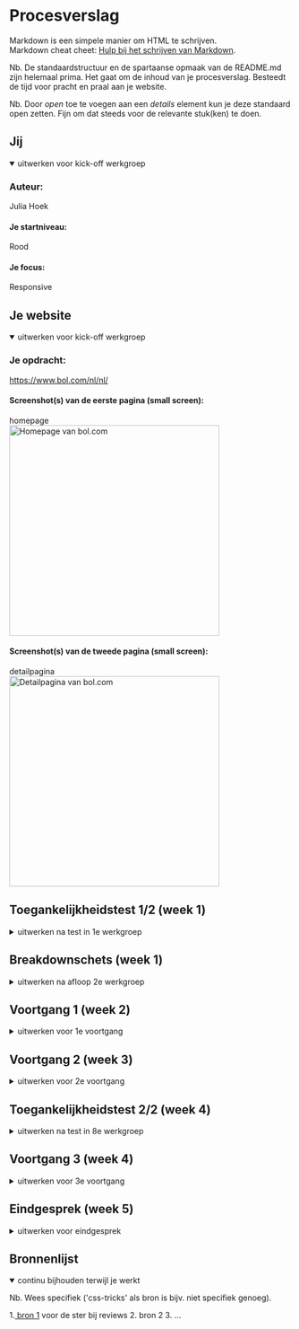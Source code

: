 # Procesverslag
Markdown is een simpele manier om HTML te schrijven.  
Markdown cheat cheet: [Hulp bij het schrijven van Markdown](https://github.com/adam-p/markdown-here/wiki/Markdown-Cheatsheet).

Nb. De standaardstructuur en de spartaanse opmaak van de README.md zijn helemaal prima. Het gaat om de inhoud van je procesverslag. Besteedt de tijd voor pracht en praal aan je website.

Nb. Door *open* toe te voegen aan een *details* element kun je deze standaard open zetten. Fijn om dat steeds voor de relevante stuk(ken) te doen.





## Jij

<details open>
  <summary>uitwerken voor kick-off werkgroep</summary>

  ### Auteur:
  Julia Hoek

  #### Je startniveau:
  Rood

  #### Je focus:
  Responsive
 
</details>





## Je website

<details open>
  <summary>uitwerken voor kick-off werkgroep</summary>

  ### Je opdracht:
  https://www.bol.com/nl/nl/

  #### Screenshot(s) van de eerste pagina (small screen): 
  homepage  
  <img src="readme-images/bolhomescreen.png" width="375px" alt="Homepage van bol.com">

  #### Screenshot(s) van de tweede pagina (small screen):
  detailpagina  
  <img src="readme-images/boldetailpagina.png" width="375px" alt="Detailpagina van bol.com">
 
</details>



## Toegankelijkheidstest 1/2 (week 1)

<details>
  <summary>uitwerken na test in 1e werkgroep</summary>

  ### Bevindingen
  Lijst met je bevindingen die in de test naar voren kwamen:

  #### Screenreader
  Hier korte omschrijving (met indien nodig afbeeldingen)
  Problemen:
  1. Screenreader skipt niet naar de volgende "H" als die niet in beeld is.
  2. Als de screenreader tussen linkjes skipt, leest hij de productinformatie voor zowel op de afbeelding als het tekstje daaronder (dubbele informatie).
  3. Als de gebruiker een item in zijn winkelwagen doet, krijgt hij geen audio-feedback dat dit gelukt is.

  Hier een omschrijving van hoe het opgelost kan worden (met indien nodig afbeeldingen)
  1. -
  2. Een aria-label toevoegen bij de linkjes (a-tags) van producten die ook een afbeelding bevatten en de alt-tekst van de afbeelding leeg laten.
  3. Automatische audio-feedback toevoegen.


  #### Muis en Toetsenbord 
  Hier korte omschrijving (met indien nodig afbeeldingen)
  Wat gaat goed:
  1. Focus state toont door omlijning waar de gebruiker zich op het scherm bevindt met voldoende contrast.
  2. Er zijn veel opties op de homepage, maar bol.com heeft genoeg ruimte per item gekozen zodat de gebruiker niet snel misklikt.
  
  Problemen:
  1. De navigatie opent niet als de gebruiker er met zijn tab-toets op staat en vervolgens op "enter" drukt.
  2. Geen feedback als de gebruiker hovered over: klikbare afbeeldingen, social media buttons en pijltje naar rechts om meer producten in de caroussel te bekijken.
  3. Geen feedback als de gebruiker op een knop klikt (active).
  

  Hier een omschrijving van hoe het opgelost kan worden (met indien nodig afbeeldingen)
  1. -
  2. Hover feedback toevoegen door bijvoorbeeld de kleur van het lettertype aan te passen, de gehele achtergrond van kleur te veranderen, vergroten van de tekst, tekst te omlijnen, etc.
  3. Active state toevoegen zodat gebruikers kunnen zien waar ze geklikt hebben.


  #### Motoriek (shocks, elastiekjes)
  Hier korte omschrijving (met indien nodig afbeeldingen)
  Problemen bij concentratie stoornis:
  1. Er zijn heel veel opties op de home-pagina die het lastig maken om alles in je op te nemen en een actie te kiezen. Bol doet al zijn best om deze keuzes te   beperken, maar het blijft lastig.

  Hier een omschrijving van hoe het opgelost kan worden (met indien nodig afbeeldingen)


  #### Visueel (brillen, contrast, kleurenblind, dark/light). 
  Hier korte omschrijving (met indien nodig afbeeldingen)
  Wat gaat goed:
  1. Central field loss: De gebruiker moet veel van links naar rechts kijken om de gehele content te bekijken. Doordat Bol zijn content in kleine vakjes heeft opgedeeld, blijft het redelijk scanbaar voor deze gebruikers.
  2. Kleurenblindheid heeft geen invloed op het onduidelijk maken van de content omdat het voldoende contrast heeft.
  
  Problemen:
  1. Periphal field loss: Kleine tekst op de site is lastig te lezen, bijvoorbeeld de items in het menu.
  2. Diabetic eye disease: De tekst is opzich leesbaar, maar het blijft lastig.
  3. Bij volledige kleurenblindheid is er geen feedback op de linkjes in de hoverstate in de footer.
  4. Gebruikers met blurred vision kunnen de dunne tekst in bijvoorbeeld de navigatie lastig lezen.
  5. Geen dark-mode beschikbaar
  
 
  Hier een omschrijving van hoe het opgelost kan worden (met indien nodig afbeeldingen)
  Oplossingen:
  1. Periphal field loss: Mogelijkheid geven om de tekstgrootte op de site aan te passen.
  2. Zelfde oplossing als periphal field loss. Zo kan elke gebruiker de site aanpassen op zijn specifieke needs.
  3. Hoverstate in de footer aanpassen door bij hover een lijntje onder de tekst te laten verschijnen.
  4. Mogelijkhed geven om het gewicht van de tekst aan te passen als gebruikers hier behoefte aan hebben.
  5. Dark-modus toevoegen waarbij bol.com meer gebruik maakt van gedempte kleuren en zwart/grijze achtergrond.


</details>



## Breakdownschets (week 1)

<details>
  <summary>uitwerken na afloop 2e werkgroep</summary>

  ### de hele pagina: 
  <img src="readme-images/homepagebreakdown1.jpg" width="375px" alt="breakdown van de hele pagina">
  <img src="readme-images/homepagebreakdown2.jpg" width="375px" alt="breakdown van sections hele pagina">
  
  ### dynamisch deel (bijv menu): 
  <img src="readme-images/homepagedynamischbreakdown.jpg" width="375px" alt="breakdown van een dynamisch deel">

  ### wellicht nog een dynamisch deel (bijv filter): 
  <img src="readme-images/dummy-plaatje.jpg" width="375px" alt="breakdown van nog een dynamisch deel">

</details>





## Voortgang 1 (week 2)

<details>
  <summary>uitwerken voor 1e voortgang</summary>

  ### Stand van zaken
  ### Progress week 1
  <img src="readme-images/progresweek1.png" width="375px" alt="progress week 1">
  
  hier dit ging goed & dit was lastig (neem ook screenshots op van delen van je website en code)
  Goed:
  1. Carousel maken
  2. html screenreader friendly maken
  3. met css de html elementen rangschikken zodat het visueel aantrekkelijker wordt (bv door middel van flexbox)
  
  ### 3. html elementen visueel omdraaien
   <img src="readme-images/progresweek1carousel.png" width="375px" alt="progress week 1 carousel">
   <img src="readme-images/progresweek1carouselhtml.png" width="375px" alt="progress week 1 carousel html">


  ### Agenda voor meeting
  samen met je groepje opstellen

  | student 1 - Kim      | student 2 - Tim        | student 3 - Julia (ik)   | student 4 - Robin       |
  | ---            | ---                | ---          | ---              |
  | 1.Hoe maak ik de animatie van een hamburgermenu?  | 1. Hoe kan ik een functioneel schaakbord maken?           | 1. Hoe kan ik gebruikers door een carousel laten skippen d.m.v. buttons?    | en dan ik dat    |
  | 2. Hoe codeer ik een hamburgermenu? | 2. Hoe zorg ik ervoor dat mijn elements responsive blijven? | 2. Hoe kan ik m'n hamburgermenu full-screen tonen? Ja, display:block; , maar die class via JS toevoegen of anders?| dit wil ik zeker |
  |                | 3. Hoe geef ik de gebruiker een light-mode optie?                   |3. Met 3 css-style sheets, kan ik de variabele van kleuren in 1 sheet zetten en die dan in de andere twee sheets gebruiken?| |
  | ...            | ...                | ...          | ...              |


  ### Verslag van meeting
  hier na afloop snel de uitkomsten van de meeting vastleggen

 1. Bij een input veld (bijvoorbeeld de bol.com zoekbalk) hoort altijd een label. Deze maak je dan visueel onzichtbaar zodat de screenreader hem nog wel ziet.
 2. Bij de zoekbalk zit ook een button zodat de gebruiker na het typen zijn zoekopdracht kan zoeken. Die button moet het type "submit" hebben, omdat je je zoekopdracht submit naar de server
  3. Uitleg gekregen hoe een hamburger menu gemaakt kan worden.
  4. Als het bestand meerdere style sheets heeft, kan het ene style sheet variabele kleuren (e.d.) vanuit andere stylesheets halen.
  5. Scrollen op de main tijdens het openhebben van het menu kan voorkomen worden door overflowY:hidden op de main te zetten zodra het menu opent.

</details>





## Voortgang 2 (week 3)

<details>
  <summary>uitwerken voor 2e voortgang</summary>

  ### Stand van zaken
  hier dit ging goed & dit was lastig (neem ook screenshots op van delen van je website en code)
   <img src="readme-images/fullprogresweek2.png" width="375px" alt="progress week 2">
   <img src="readme-images/progressweek2carousel.png" width="375px" alt="progress week 2 carousel">
  
  Dit ging goed:
  1. Kopje "Service & Contact" stylen met grid


  ### Agenda voor meeting
  samen met je groepje opstellen

  | student 1 - Kim      | student 2 - Tim          | student 3 - Julia    | student 4        |
  | ---            | ---                | ---          | ---              |
  | Hoe bepaal ik mijn breakpoints van de website? Houd ik de origenele aan?  | Tim is oppermaster in code en heeft geen vragen             | 1. Erg leuk dat die pijltjes van mijn carousel buiten beeld staan, maar kunnen die ook zo gemaakt worden dat ik niet naar de zijkant kan scrollen?    | en dan ik dat    |
  | en dat ook nog | dit als er tijd is | 2. Voor mijn productpagina heb ik een tabel nodig. Kan ik ergens een juiste HTML-structuur hiervoor vinden? | dit wil ik zeker |
  | ...            | ...                | ...          | ...              |


note: punt 1 van mij (Julia) al opgelost voordat het gesprekje begon. Door overflow:hidden; op de carousel te zetten (container).

  ### Verslag van meeting
  hier na afloop snel de uitkomsten van de meeting vastleggen

  - punt 1
  - punt 2
  - nog een punt
- ...

</details>





## Toegankelijkheidstest 2/2 (week 4)

<details>
  <summary>uitwerken na test in 8e werkgroep</summary>

  ### Bevindingen
  Lijst met je bevindingen die in de test naar voren kwamen (geef ook aan wat er verbeterd is):

  #### Screenreader
  Hier korte omschrijving (met indien nodig afbeeldingen)

  Hier een omschrijving van hoe het opgelost kan worden (met indien nodig afbeeldingen)


  #### Muis en Toetsenbord 
  Hier korte omschrijving (met indien nodig afbeeldingen)

  Hier een omschrijving van hoe het opgelost kan worden (met indien nodig afbeeldingen)


  #### Motoriek (shocks, elastiekjes)
  Hier korte omschrijving (met indien nodig afbeeldingen)

  Hier een omschrijving van hoe het opgelost kan worden (met indien nodig afbeeldingen)


  #### Visueel (brillen, contrast, kleurenblind, dark/light). 
  Hier korte omschrijving (met indien nodig afbeeldingen)

  Hier een omschrijving van hoe het opgelost kan worden (met indien nodig afbeeldingen)

</details>





## Voortgang 3 (week 4)

<details>
  <summary>uitwerken voor 3e voortgang</summary>

  ### Stand van zaken
  hier dit ging goed & dit was lastig (neem ook screenshots op van delen van je website en code)


  ### Agenda voor meeting
  samen met je groepje opstellen

  | student 1      | student 2          | student 3    | student 4        |
  | ---            | ---                | ---          | ---              |
  | dit bespreken  | en dit             | en ik dit    | en dan ik dat    |
  | en dat ook nog | dit als er tijd is | nog een punt | dit wil ik zeker |
  | ...            | ...                | ...          | ...              |


  ### Verslag van meeting
  hier na afloop snel de uitkomsten van de meeting vastleggen

  - punt 1
  - punt 2
  - nog een punt
  - ...

</details>





## Eindgesprek (week 5)

<details>
  <summary>uitwerken voor eindgesprek</summary>

  ### Je uitkomst - karakteristiek screenshots:
  <img src="readme-images/dummy-plaatje.jpg" width="375px" alt="uitomst opdracht 1">


  ### Dit ging goed/Heb ik geleerd: 
  Korte omschrijving met plaatjes

  <img src="readme-images/dummy-plaatje.jpg" width="375px" alt="top">


  ### Dit was lastig/Is niet gelukt:
  Korte omschrijving met plaatjes

  <img src="readme-images/dummy-plaatje.jpg" width="375px" alt="bummer">
</details>





## Bronnenlijst

<details open>
  <summary>continu bijhouden terwijl je werkt</summary>

  Nb. Wees specifiek ('css-tricks' als bron is bijv. niet specifiek genoeg).

  1.[ bron 1](https://www.coding-dude.com/wp/css/css-star/) voor de ster bij reviews
  2. bron 2
  3. ...

</details>
